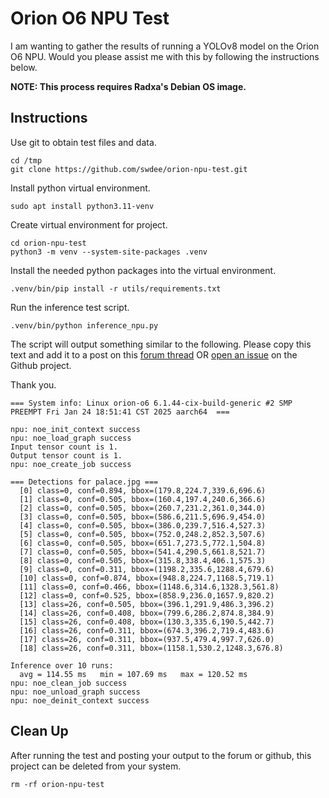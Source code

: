 # Orion O6 NPU Test

I am wanting to gather the results of running a YOLOv8 model on the Orion O6 NPU.  Would you please assist me with this by following
the instructions below.

**NOTE: This process requires Radxa's Debian OS image.**


## Instructions

Use git to obtain test files and data.
```
cd /tmp
git clone https://github.com/swdee/orion-npu-test.git
```

Install python virtual environment.
```
sudo apt install python3.11-venv
```

Create virtual environment for project.
```
cd orion-npu-test
python3 -m venv --system-site-packages .venv
```

Install the needed python packages into the virtual environment.
```
.venv/bin/pip install -r utils/requirements.txt
```

Run the inference test script.
```
.venv/bin/python inference_npu.py 
```

The script will output something similar to the following.   Please copy this text
and add it to a post on this [forum thread](https://forum.radxa.com/t/cixbuilder-problems-compiling-onnx-model-slow-inference-times/26972) 
OR [open an issue](https://github.com/swdee/orion-npu-test/issues) on the Github project.

Thank you.
```
=== System info: Linux orion-o6 6.1.44-cix-build-generic #2 SMP PREEMPT Fri Jan 24 18:51:41 CST 2025 aarch64  ===

npu: noe_init_context success
npu: noe_load_graph success
Input tensor count is 1.
Output tensor count is 1.
npu: noe_create_job success

=== Detections for palace.jpg ===
  [0] class=0, conf=0.894, bbox=(179.8,224.7,339.6,696.6)
  [1] class=0, conf=0.505, bbox=(160.4,197.4,240.6,366.6)
  [2] class=0, conf=0.505, bbox=(260.7,231.2,361.0,344.0)
  [3] class=0, conf=0.505, bbox=(586.6,211.5,696.9,454.0)
  [4] class=0, conf=0.505, bbox=(386.0,239.7,516.4,527.3)
  [5] class=0, conf=0.505, bbox=(752.0,248.2,852.3,507.6)
  [6] class=0, conf=0.505, bbox=(651.7,273.5,772.1,504.8)
  [7] class=0, conf=0.505, bbox=(541.4,290.5,661.8,521.7)
  [8] class=0, conf=0.505, bbox=(315.8,338.4,406.1,575.3)
  [9] class=0, conf=0.311, bbox=(1198.2,335.6,1288.4,679.6)
  [10] class=0, conf=0.874, bbox=(948.8,224.7,1168.5,719.1)
  [11] class=0, conf=0.466, bbox=(1148.6,314.6,1328.3,561.8)
  [12] class=0, conf=0.525, bbox=(858.9,236.0,1657.9,820.2)
  [13] class=26, conf=0.505, bbox=(396.1,291.9,486.3,396.2)
  [14] class=26, conf=0.408, bbox=(799.6,286.2,874.8,384.9)
  [15] class=26, conf=0.408, bbox=(130.3,335.6,190.5,442.7)
  [16] class=26, conf=0.311, bbox=(674.3,396.2,719.4,483.6)
  [17] class=26, conf=0.311, bbox=(937.5,479.4,997.7,626.0)
  [18] class=26, conf=0.311, bbox=(1158.1,530.2,1248.3,676.8)

Inference over 10 runs:
  avg = 114.55 ms   min = 107.69 ms   max = 120.52 ms
npu: noe_clean_job success
npu: noe_unload_graph success
npu: noe_deinit_context success
```


## Clean Up

After running the test and posting your output to the forum or github, this project can be deleted from your system.
```
rm -rf orion-npu-test
```
